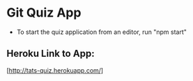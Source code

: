 # Git Quiz App

- To start the quiz application from an editor, run "npm start"
## Heroku Link to App: 
[http://tats-quiz.herokuapp.com/]


